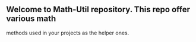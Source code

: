 ## Welcome to Math-Util repository. This repo offer various math
methods used in your projects as the helper ones.